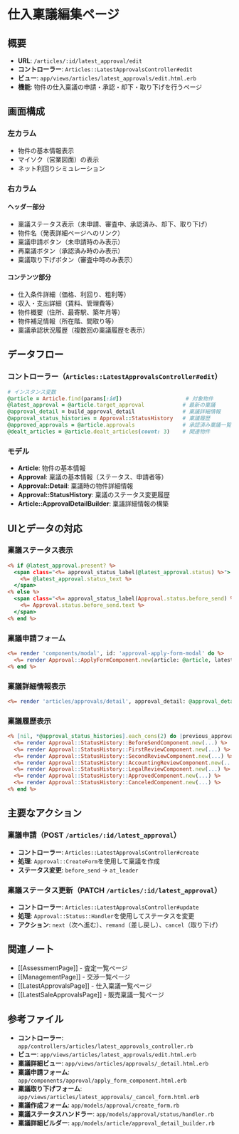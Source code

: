 # 仕入稟議編集ページ

## 概要
- **URL**: `/articles/:id/latest_approval/edit`
- **コントローラー**: `Articles::LatestApprovalsController#edit`
- **ビュー**: `app/views/articles/latest_approvals/edit.html.erb`
- **機能**: 物件の仕入稟議の申請・承認・却下・取り下げを行うページ

## 画面構成

### 左カラム
- 物件の基本情報表示
- マイソク（営業図面）の表示
- ネット利回りシミュレーション

### 右カラム
#### ヘッダー部分
- 稟議ステータス表示（未申請、審査中、承認済み、却下、取り下げ）
- 物件名（発表詳細ページへのリンク）
- 稟議申請ボタン（未申請時のみ表示）
- 再稟議ボタン（承認済み時のみ表示）
- 稟議取り下げボタン（審査中時のみ表示）

#### コンテンツ部分
- 仕入条件詳細（価格、利回り、粗利等）
- 収入・支出詳細（賃料、管理費等）
- 物件概要（住所、最寄駅、築年月等）
- 物件補足情報（所在階、間取り等）
- 稟議承認状況履歴（複数回の稟議履歴を表示）

## データフロー

### コントローラー（`Articles::LatestApprovalsController#edit`）
```ruby
# インスタンス変数
@article = Article.find(params[:id])                    # 対象物件
@latest_approval = @article.target_approval            # 最新の稟議
@approval_detail = build_approval_detail               # 稟議詳細情報
@approval_status_histories = Approval::StatusHistory   # 稟議履歴
@approved_approvals = @article.approvals               # 承認済み稟議一覧
@dealt_articles = @article.dealt_articles(count: 3)    # 関連物件
```

### モデル
- **Article**: 物件の基本情報
- **Approval**: 稟議の基本情報（ステータス、申請者等）
- **Approval::Detail**: 稟議時の物件詳細情報
- **Approval::StatusHistory**: 稟議のステータス変更履歴
- **Article::ApprovalDetailBuilder**: 稟議詳細情報の構築

## UIとデータの対応

### 稟議ステータス表示
```erb:23-32:app/views/articles/latest_approvals/edit.html.erb
<% if @latest_approval.present? %>
  <span class="<%= approval_status_label(@latest_approval.status) %>">
    <%= @latest_approval.status_text %>
  </span>
<% else %>
  <span class="<%= approval_status_label(Approval.status.before_send) %>">
    <%= Approval.status.before_send.text %>
  </span>
<% end %>
```

### 稟議申請フォーム
```erb:80-82:app/views/articles/latest_approvals/edit.html.erb
<%= render 'components/modal', id: 'approval-apply-form-modal' do %>
  <%= render Approval::ApplyFormComponent.new(article: @article, latest_approval: @latest_approval) %>
<% end %>
```

### 稟議詳細情報表示
```erb:47:app/views/articles/latest_approvals/edit.html.erb
<%= render 'articles/approvals/detail', approval_detail: @approval_detail, article: @article, dealt_articles: @dealt_articles %>
```

### 稟議履歴表示
```erb:48-62:app/views/articles/latest_approvals/edit.html.erb
<% [nil, *@approval_status_histories].each_cons(2) do |previous_approval_status_history, approval_status_history| %>
  <%= render Approval::StatusHistory::BeforeSendComponent.new(...) %>
  <%= render Approval::StatusHistory::FirstReviewComponent.new(...) %>
  <%= render Approval::StatusHistory::SecondReviewComponent.new(...) %>
  <%= render Approval::StatusHistory::AccountingReviewComponent.new(...) %>
  <%= render Approval::StatusHistory::LegalReviewComponent.new(...) %>
  <%= render Approval::StatusHistory::ApprovedComponent.new(...) %>
  <%= render Approval::StatusHistory::CanceledComponent.new(...) %>
<% end %>
```

## 主要なアクション

### 稟議申請（POST `/articles/:id/latest_approval`）
- **コントローラー**: `Articles::LatestApprovalsController#create`
- **処理**: `Approval::CreateForm`を使用して稟議を作成
- **ステータス変更**: `before_send` → `at_leader`

### 稟議ステータス更新（PATCH `/articles/:id/latest_approval`）
- **コントローラー**: `Articles::LatestApprovalsController#update`
- **処理**: `Approval::Status::Handler`を使用してステータスを変更
- **アクション**: `next`（次へ進む）、`remand`（差し戻し）、`cancel`（取り下げ）

## 関連ノート
- [[AssessmentPage]] - 査定一覧ページ
- [[ManagementPage]] - 交渉一覧ページ
- [[LatestApprovalsPage]] - 仕入稟議一覧ページ
- [[LatestSaleApprovalsPage]] - 販売稟議一覧ページ

## 参考ファイル
- **コントローラー**: `app/controllers/articles/latest_approvals_controller.rb`
- **ビュー**: `app/views/articles/latest_approvals/edit.html.erb`
- **稟議詳細ビュー**: `app/views/articles/approvals/_detail.html.erb`
- **稟議申請フォーム**: `app/components/approval/apply_form_component.html.erb`
- **稟議取り下げフォーム**: `app/views/articles/latest_approvals/_cancel_form.html.erb`
- **稟議作成フォーム**: `app/models/approval/create_form.rb`
- **稟議ステータスハンドラー**: `app/models/approval/status/handler.rb`
- **稟議詳細ビルダー**: `app/models/article/approval_detail_builder.rb` 